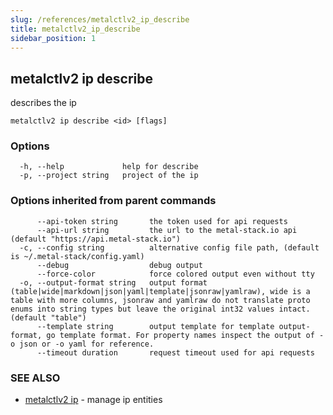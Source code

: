 ```yaml
---
slug: /references/metalctlv2_ip_describe
title: metalctlv2_ip_describe
sidebar_position: 1
---
```


## metalctlv2 ip describe

describes the ip

```
metalctlv2 ip describe <id> [flags]
```

### Options

```
  -h, --help             help for describe
  -p, --project string   project of the ip
```

### Options inherited from parent commands

```
      --api-token string       the token used for api requests
      --api-url string         the url to the metal-stack.io api (default "https://api.metal-stack.io")
  -c, --config string          alternative config file path, (default is ~/.metal-stack/config.yaml)
      --debug                  debug output
      --force-color            force colored output even without tty
  -o, --output-format string   output format (table|wide|markdown|json|yaml|template|jsonraw|yamlraw), wide is a table with more columns, jsonraw and yamlraw do not translate proto enums into string types but leave the original int32 values intact. (default "table")
      --template string        output template for template output-format, go template format. For property names inspect the output of -o json or -o yaml for reference.
      --timeout duration       request timeout used for api requests
```

### SEE ALSO

* [metalctlv2 ip](./metalctlv2_ip.md)	 - manage ip entities

